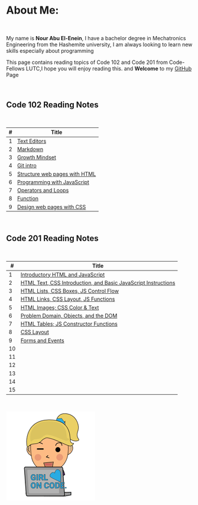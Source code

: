 # About Me:

<br>

My name is **Nour Abu El-Enein**, I have a bachelor degree in Mechatronics Engineering from the Hashemite university, I am always looking to learn new skills especially about programming 


This page contains reading topics of Code 102 and Code 201 from Code-Fellows LUTC,I hope you will enjoy reading this. and **Welcome** to my [GitHub](https://github.com/engnour94) Page

 
<br>

## Code 102 Reading Notes

<br>

|#| Title|
|---|----------------|
|1|[Text Editors](https://engnour94.github.io/reading-notes/read01)|
|2|[Markdown](https://engnour94.github.io/reading-notes/read02)|
|3|[Growth Mindset](https://engnour94.github.io/reading-notes/Growth%20Mindset)|
|4|[Git intro](	https://engnour94.github.io/reading-notes/Git%20intro)|
|5|[Structure web pages with HTML](https://engnour94.github.io/reading-notes/Read03)|
|6| [Programming with JavaScript](https://engnour94.github.io/reading-notes/Read04)|
|7| [Operators and Loops](https://engnour94.github.io/reading-notes/Read05)|
|8|[Function](https://engnour94.github.io/reading-notes/read06a)|
|9|[ Design web pages with CSS](https://engnour94.github.io/reading-notes/read06b)


<br>

## Code 201 Reading Notes

<br>

|#|Title|
|--|---|
|1|[Introductory HTML and JavaScript](https://engnour94.github.io/reading-notes/class-01)|
|2|[HTML Text, CSS Introduction, and Basic JavaScript Instructions](https://engnour94.github.io/reading-notes/class-02)|
|3| [HTML Lists, CSS Boxes, JS Control Flow](https://engnour94.github.io/reading-notes/201read03)|
|4|[HTML Links, CSS Layout, JS Functions](https://engnour94.github.io/reading-notes/201read04) |
|5| [HTML Images; CSS Color & Text](https://engnour94.github.io/reading-notes/201read05) |
|6|[Problem Domain, Objects, and the DOM](https://engnour94.github.io/reading-notes/201read06)|
|7|[HTML Tables; JS Constructor Functions](https://engnour94.github.io/reading-notes/201read07)|
|8|[CSS Layout](https://engnour94.github.io/reading-notes/201read08) |
|9|[Forms and Events](https://engnour94.github.io/reading-notes/201read09)|
|10| |
|11| |
|12| |
|13| |
|14| |
|15| |

<br>

![pic](main.png)